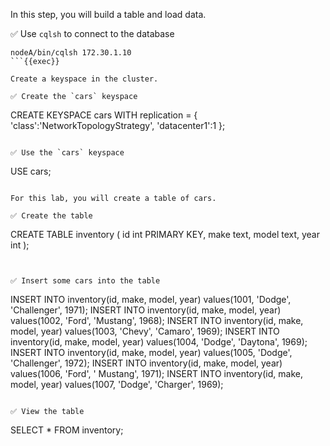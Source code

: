 In this step, you will build a table and load data.


✅ Use `cqlsh` to connect to the database
```
nodeA/bin/cqlsh 172.30.1.10
```{{exec}}

Create a keyspace in the cluster.

✅ Create the `cars` keyspace
```
CREATE KEYSPACE cars WITH replication = {
  'class':'NetworkTopologyStrategy',
  'datacenter1':1
};
```{{exec}}

✅ Use the `cars` keyspace
```
USE cars;
```{{exec}}

For this lab, you will create a table of cars.

✅ Create the table
```
CREATE TABLE inventory (
  id int PRIMARY KEY,
  make text,
  model text,
  year int
);
```{{exec}}


✅ Insert some cars into the table
```
INSERT INTO inventory(id, make, model, year) 
  values(1001, 'Dodge', 'Challenger', 1971);
INSERT INTO inventory(id, make, model, year) 
  values(1002, 'Ford',  'Mustang',    1968);
INSERT INTO inventory(id, make, model, year) 
  values(1003, 'Chevy', 'Camaro',     1969);
INSERT INTO inventory(id, make, model, year) 
  values(1004, 'Dodge', 'Daytona',    1969);
INSERT INTO inventory(id, make, model, year) 
  values(1005, 'Dodge', 'Challenger', 1972);
INSERT INTO inventory(id, make, model, year) 
  values(1006, 'Ford', ' Mustang',    1971);
INSERT INTO inventory(id, make, model, year) 
  values(1007, 'Dodge', 'Charger',    1969);
```{{exec}}

✅ View the table
```
SELECT * FROM inventory;
```{{exec}}